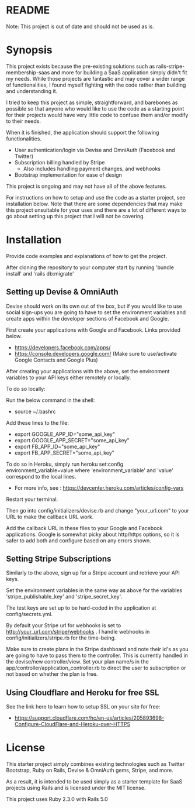 # README

Note: This project is out of date and should not be used as is.

# Synopsis

This project exists because the pre-existing solutions such as rails-stripe-membership-saas and more for building a SaaS application simply didn't fit my needs. While those projects are fantastic and may cover a wider range of functionalities, I found myself fighting with the code rather than building and understanding it.

I tried to keep this project as simple, straightforward, and barebones as possible so that anyone who would like to use the code as a starting point for their projects would have very little code to confuse them and/or modify to their needs.

When it is finished, the application should support the following functionalities.
  - User authentication/login via Devise and OmniAuth (Facebook and Twitter)
  - Subscription billing handled by Stripe
      - Also includes handling payment changes, and webhooks
  - Bootstrap implementation for ease of design

This project is ongoing and may not have all of the above features.

For instructions on how to setup and use the code as a starter project, see installation below. Note that there are some dependencies that may make this project unsuitable for your uses and there are a lot of different ways to go about setting up this project that I will not be covering.

# Installation

Provide code examples and explanations of how to get the project.

After cloning the repository to your computer start by running 'bundle install' and 'rails db:migrate'

## Setting up Devise & OmniAuth

Devise should work on its own out of the box, but if you would like to use social sign-ups you are going to have to set the environment variables and create apps within the developer sections of Facebook and Google.

First create your applications with Google and Facebook. Links provided below.
- https://developers.facebook.com/apps/
- https://console.developers.google.com/ (Make sure to use/activate Google Contacts and Google Plus)

After creating your applications with the above, set the environment variables to your API keys either remotely or locally.

To do so locally:

Run the below command in the shell:
- source ~/.bashrc

Add these lines to the file:
- export GOOGLE_APP_ID="some_api_key"
- export GOOGLE_APP_SECRET="some_api_key"
- export FB_APP_ID="some_api_key"
- export FB_APP_SECRET="some_api_key"

To do so in Heroku, simply run
heroku set:config environment_variable=value
where 'environment_variable' and 'value' correspond to the local lines.
- For more info, see : https://devcenter.heroku.com/articles/config-vars

Restart your terminal.

Then go into config/initializers/devise.rb and change "your_url.com" to your URL to make the callback URL work.

Add the callback URL in these files to your Google and Facebook applications. Google is somewhat picky about http/https options, so it is safer to add both and configure based on any errors shown.

## Setting Stripe Subscriptions

Similarly to the above, sign up for a Stripe account and retrieve your API keys.

Set the environment variables in the same way as above for the variables 'stripe_publishable_key' and 'stripe_secret_key'.

The test keys are set up to be hard-coded in the application at config/secrets.yml.

By default your Stripe url for webhooks is set to http://your_url.com/stripe/webhooks . I handle webhooks in config/initializers/stripe.rb for the time-being.

Make sure to create plans in the Stripe dashboard and note their id's as you are going to have to pass them to the controller. This is currently handled in the devise/new controller/view. Set your plan name/s in the app/controller/application_controller.rb to direct the user to subscription or not based on whether the plan is free.

## Using Cloudflare and Heroku for free SSL
See the link here to learn how to setup SSL on your site for free:
- https://support.cloudflare.com/hc/en-us/articles/205893698-Configure-CloudFlare-and-Heroku-over-HTTPS


# License

This starter project simply combines existing technologies such as Twitter Bootstrap, Ruby on Rails, Devise & OmniAuth gems, Stripe, and more.

As a result, it is intended to be used simply as a starter template for SaaS projects using Rails and is licensed under the MIT license.



This project uses Ruby 2.3.0 with Rails 5.0



